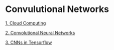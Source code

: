 # Convulutional Networks

[1. Cloud Computing](1.Cloud-Computing/README.md)

[2. Convolutional Neural Networks](2.Convolutional-Neural-Networks/README.md)

[3. CNNs in Tensorflow](3.CNNs-in-Tensorflow/README.md)